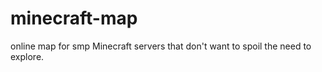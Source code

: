 minecraft-map
=============

online map for smp Minecraft servers that don't want to spoil the need to explore.

